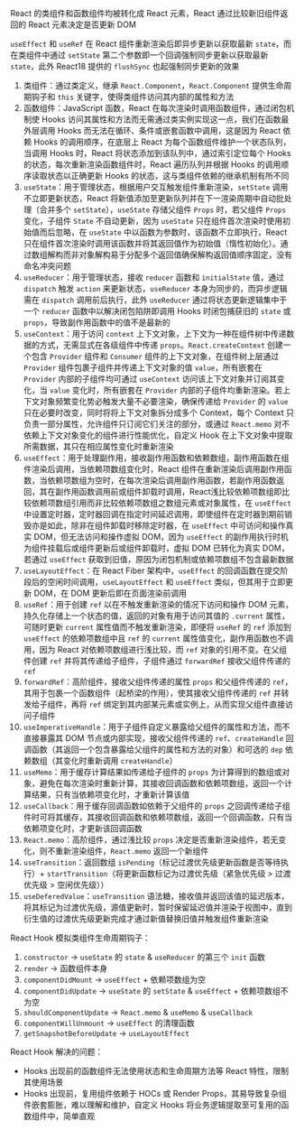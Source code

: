 React 的类组件和函数组件均被转化成 React 元素，React 通过比较新旧组件返回的 React 元素决定是否更新 DOM

`useEffect` 和 `useRef` 在 React 组件重新渲染后即异步更新以获取最新 `state`，而在类组件中通过 `setState` 第二个参数即一个回调强制同步更新以获取最新 `state`，此外 React18 提供的 `flushSync` 也起强制同步更新的效果

1. 类组件：通过类定义，继承 `React.Component`，`React.Component` 提供生命周期钩子和 `this` 关键字，使得类组件访问其内部的属性和方法
2. 函数组件：JavaScript 函数，React 在每次渲染时调用函数组件，通过闭包机制使 Hooks 访问其属性和方法而无需通过类实例实现这一点，我们在函数最外层调用 Hooks 而无法在循环、条件或嵌套函数中调用，这是因为 React 依赖 Hooks 的调用顺序，在底层上 React 为每个函数组件维护一个状态队列，当调用 Hooks 时，React 将状态添加到该队列中，通过索引定位每个 Hooks 的状态，每次重新渲染函数组件时，React 遍历队列并根据 Hooks 的调用顺序读取状态以正确更新 Hooks 的状态，这与类组件依赖的继承机制有所不同
3. `useState`：用于管理状态，根据用户交互触发组件重新渲染，`setState` 调用不立即更新状态，React 将新值添加至更新队列并在下一渲染周期中自动批处理（合并多个 `setState`），`useState` 存储父组件 `Props` 时，若父组件 `Props` 变化，子组件 `State` 不自动更新，因为 `useState` 只在组件首次渲染时使用初始值而后忽略，在 `useState` 中以函数为参数时，该函数不立即执行，React 只在组件首次渲染时调用该函数并将其返回值作为初始值（惰性初始化）。通过数组解构而非对象解构易于分配多个返回值确保解构返回值顺序固定，没有命名冲突问题
4. `useReducer`：用于管理状态，接收 `reducer` 函数和 `initialState` 值，通过 `dispatch` 触发 `action` 来更新状态，`useReducer` 本身为同步的，而异步逻辑需在 `dispatch` 调用前后执行，此外 `useReducer` 通过将状态更新逻辑集中于一个 `reducer` 函数中以解决闭包陷阱即调用 Hooks 时闭包捕获旧的 `state` 或 `props`，导致副作用函数中的值不是最新的
5. `useContext`：用于访问 `context` 上下文对象，上下文为一种在组件树中传递数据的方式，无需显式在各级组件中传递 `props`。`React.createContext` 创建一个包含 `Provider` 组件和 `Consumer` 组件的上下文对象，在组件树上层通过 `Provider` 组件包裹子组件并传递上下文对象的值 `value`，所有嵌套在 `Provider` 内部的子组件均可通过 `useContext` 访问该上下文对象并订阅其变化，当 `value` 变化时，所有嵌套在 `Provider` 内部的子组件均重新渲染。若上下文对象频繁变化势必触发大量不必要渲染，确保传递给 `Provider` 的 `value` 只在必要时改变，同时将将上下文对象拆分成多个 Context，每个 Context 只负责一部分属性，允许组件只订阅它们关注的部分，或通过 `React.memo` 对不依赖上下文对象变化的组件进行性能优化，自定义 Hook 在上下文对象中提取所需数据，其只在相应属性变化时重新渲染
6. `useEffect`：用于处理副作用，接收副作用函数和依赖数组，副作用函数在组件渲染后调用，当依赖项数组变化时，React 组件在重新渲染后调用副作用函数，当依赖项数组为空时，在每次渲染后调用副作用函数，若副作用函数返回，其在副作用函数调用前或组件卸载时调用，React浅比较依赖项数组即比较依赖项数组引用而非比较依赖项数组之数组元素或对象属性，在 `useEffect` 中设置定时器，定时器回调在指定时间延迟调用，即使组件在定时器到期前销毁亦是如此，除非在组件卸载时移除定时器，在 `useEffect` 中可访问和操作真实 DOM，但无法访问和操作虚拟 DOM，因为 `useEffect` 的副作用执行时机为组件挂载后或组件更新后或组件卸载时，虚拟 DOM 已转化为真实 DOM，若通过 `useEffect` 获取到旧值，原因为闭包机制或依赖项数组不包含最新数据
7. `useLayoutEffect`：在 React Fiber 架构中，`useEffect` 的回调函数在提交阶段后的空闲时间调用，`useLayoutEffect` 和 `useEffect` 类似，但其用于立即更新 DOM，在 DOM 更新后即在页面渲染前调用
8. `useRef`：用于创建 `ref` 以在不触发重新渲染的情况下访问和操作 DOM 元素，持久化存储上一个状态的值，返回的对象有用于访问其值的 `.current` 属性，可随时更新 `current` 属性值而不触发重新渲染，即便将 `useRef` 的 `ref` 添加到 `useEffect` 的依赖项数组中且 `ref` 的 `current` 属性值变化，副作用函数也不调用，因为 React 对依赖项数组进行浅比较，而 `ref` 对象的引用不变。在父组件创建 `ref` 并将其传递给子组件，子组件通过 `forwardRef` 接收父组件传递的 `ref`
9. `forwardRef`：高阶组件，接收父组件传递的属性 `props` 和父组件传递的 `ref`，其用于包裹一个函数组件（起桥梁的作用），使其接收父组件传递的 `ref` 并转发给子组件，再将 `ref` 绑定到其内部某元素或实例上，从而实现父组件直接访问子组件
10. `useImperativeHandle`：用于子组件自定义暴露给父组件的属性和方法，而不直接暴露其 DOM 节点或内部实现，接收父组件传递的 `ref`、`createHandle` 回调函数（其返回一个包含暴露给父组件的属性和方法的对象）和可选的 `dep` 依赖数组（其变化时重新调用 `createHandle`）
11. `useMemo`：用于缓存计算结果如传递给子组件的 `props` 为计算得到的数组或对象，避免在每次渲染时重新计算，其接收回调函数和依赖项数组，返回一个计算结果，只有当依赖项变化时，才重新计算该值
12. `useCallback`：用于缓存回调函数如依赖于父组件的 `props` 之回调传递给子组件时可将其缓存，其接收回调函数和依赖项数组，返回一个回调函数，只有当依赖项变化时，才更新该回调函数
13. `React.memo`：高阶组件，通过浅比较 `props` 决定是否重新渲染组件，若无变化，则不重新渲染组件，`React.memo` 返回一个新组件
14. `useTransition`：返回数组 `isPending`（标记过渡优先级更新函数是否等待执行）+ `startTransition`（将更新函数标记为过渡优先级（紧急优先级 > 过渡优先级 > 空闲优先级））
15. `useDeferedValue`：`useTransition` 语法糖，接收值并返回该值的延迟版本，将其标记为过渡优先级，源值更新时，暂时保留延迟值并渲染于视图中，直到衍生值的过渡优先级更新完成才通过新值替换旧值并触发组件重新渲染

React Hook 模拟类组件生命周期钩子：

1. `constructor` -> `useState` 的 `state` & `useReducer` 的第三个 `init` 函数
2. `render` -> 函数组件本身
3. `componentDidMount` -> `useEffect` + 依赖项数组为空
4. `componentDidUpdate` -> `useState` 的 `setState` & `useEffect` + 依赖项数组不为空
5. `shouldComponentUpdate` -> `React.memo` & `useMemo` & `useCallback`
6. `componentWillUnmount` -> `useEffect` 的清理函数
7. `getSnapshotBeforeUpdate` -> `useLayoutEffect`


React Hook 解决的问题：

- Hooks 出现前的函数组件无法使用状态和生命周期方法等 React 特性，限制其使用场景
- Hooks 出现前，复用组件依赖于 HOCs 或 Render Props，其易导致复杂组件嵌套膨胀，难以理解和维护，自定义 Hooks 将业务逻辑提取至可复用的函数组件中，简单直观
